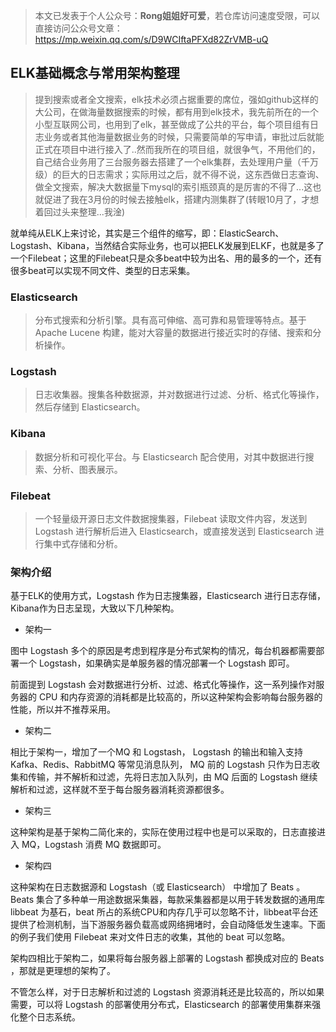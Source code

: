 <!--
 * @Description: 
 * @Version: Beata1.0
 * @Autor: 【B站&公众号】Rong姐姐好可爱
 * @Date: 2020-09-16 23:20:39
 * @LastEditors: 【B站&公众号】Rong姐姐好可爱
 * @LastEditTime: 2020-09-17 22:20:29
-->

> 本文已发表于个人公众号：**Rong姐姐好可爱**，若仓库访问速度受限，可以直接访问公众号文章：https://mp.weixin.qq.com/s/D9WCIftaPFXd82ZrVMB-uQ


## ELK基础概念与常用架构整理

> 提到搜索或者全文搜索，elk技术必须占据重要的席位，强如github这样的大公司，在做海量数据搜索的时候，都有用到elk技术，我先前所在的一个小型互联网公司，也用到了elk，甚至做成了公共的平台，每个项目组有日志业务或者其他海量数据业务的时候，只需要简单的写申请，审批过后就能正式在项目中进行接入了..然而我所在的项目组，就很争气，不用他们的，自己结合业务用了三台服务器去搭建了一个elk集群，去处理用户量（千万级）的巨大的日志需求；实际用过之后，就不得不说，这东西做日志查询、做全文搜索，解决大数据量下mysql的索引瓶颈真的是厉害的不得了...这也就促进了我在3月份的时候去接触elk，搭建内测集群了(转眼10月了，才想着回过头来整理...我淦)


就单纯从ELK上来讨论，其实是三个组件的缩写，即：ElasticSearch、Logstash、Kibana，当然结合实际业务，也可以把ELK发展到ELKF，也就是多了一个Filebeat；这里的Filebeat只是众多beat中较为出名、用的最多的一个，还有很多beat可以实现不同文件、类型的日志采集。

### Elasticsearch

> 分布式搜索和分析引擎。具有高可伸缩、高可靠和易管理等特点。基于 Apache Lucene 构建，能对大容量的数据进行接近实时的存储、搜索和分析操作。

### Logstash

> 日志收集器。搜集各种数据源，并对数据进行过滤、分析、格式化等操作，然后存储到 Elasticsearch。

### Kibana

> 数据分析和可视化平台。与 Elasticsearch 配合使用，对其中数据进行搜索、分析、图表展示。

### Filebeat

> 一个轻量级开源日志文件数据搜集器，Filebeat 读取文件内容，发送到 Logstash 进行解析后进入 Elasticsearch，或直接发送到 Elasticsearch 进行集中式存储和分析。

### 架构介绍
基于ELK的使用方式，Logstash 作为日志搜集器，Elasticsearch 进行日志存储，Kibana作为日志呈现，大致以下几种架构。

- 架构一


图中 Logstash 多个的原因是考虑到程序是分布式架构的情况，每台机器都需要部署一个 Logstash，如果确实是单服务器的情况部署一个 Logstash 即可。

前面提到 Logstash 会对数据进行分析、过滤、格式化等操作，这一系列操作对服务器的 CPU 和内存资源的消耗都是比较高的，所以这种架构会影响每台服务器的性能，所以并不推荐采用。

- 架构二



相比于架构一，增加了一个MQ 和 Logstash， Logstash 的输出和输入支持 Kafka、Redis、RabbitMQ 等常见消息队列， MQ 前的 Logstash 只作为日志收集和传输，并不解析和过滤，先将日志加入队列，由 MQ 后面的
Logstash 继续解析和过滤，这样就不至于每台服务器消耗资源都很多。

- 架构三

这种架构是基于架构二简化来的，实际在使用过程中也是可以采取的，日志直接进入 MQ，Logstash 消费 MQ 数据即可。

- 架构四

这种架构在日志数据源和 Logstash（或 Elasticsearch） 中增加了 Beats 。Beats 集合了多种单一用途数据采集器，每款采集器都是以用于转发数据的通用库 libbeat 为基石，beat 所占的系统CPU和内存几乎可以忽略不计，libbeat平台还提供了检测机制，当下游服务器负载高或网络拥堵时，会自动降低发生速率。下面的例子我们使用 Filebeat 来对文件日志的收集，其他的 beat 可以忽略。

架构四相比于架构二，如果将每台服务器上部署的 Logstash 都换成对应的 Beats ，那就是更理想的架构了。

不管怎么样，对于日志解析和过滤的 Logstash 资源消耗还是比较高的，所以如果需要，可以将 Logstash 的部署使用分布式，Elasticsearch 的部署使用集群来强化整个日志系统。